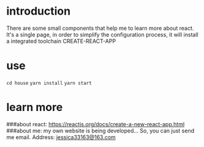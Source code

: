 # introduction 
There are some small components that help me to learn more about react.
It's a single page, in order to simplify the configuration process, it will install 
a integrated toolchain CREATE-REACT-APP

# use
`cd house`
`yarn install`
`yarn start`

# learn more 
###about react: https://reactjs.org/docs/create-a-new-react-app.html
###about me: my own website is being developed... So, you can just send me email.
        Address: jessica33163@163.com

